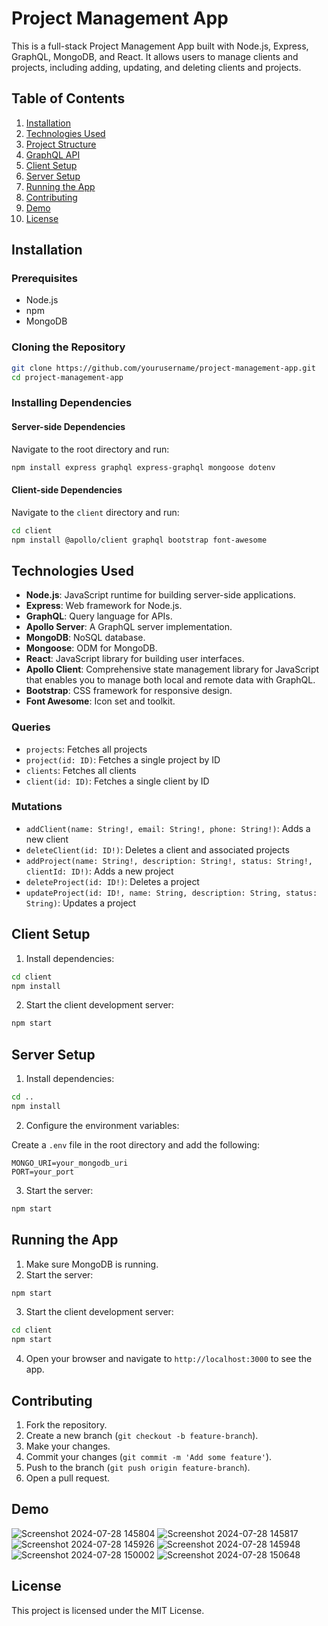 # Project Management App

This is a full-stack Project Management App built with Node.js, Express, GraphQL, MongoDB, and React. It allows users to manage clients and projects, including adding, updating, and deleting clients and projects.

## Table of Contents

1. [Installation](#installation)
2. [Technologies Used](#technologies-used)
3. [Project Structure](#project-structure)
4. [GraphQL API](#graphql-api)
5. [Client Setup](#client-setup)
6. [Server Setup](#server-setup)
7. [Running the App](#running-the-app)
8. [Contributing](#contributing)
9. [Demo](#demo)
10. [License](#license)

## Installation

### Prerequisites

- Node.js
- npm
- MongoDB

### Cloning the Repository

```bash
git clone https://github.com/yourusername/project-management-app.git
cd project-management-app
```

### Installing Dependencies

#### Server-side Dependencies

Navigate to the root directory and run:

```bash
npm install express graphql express-graphql mongoose dotenv
```

#### Client-side Dependencies

Navigate to the `client` directory and run:

```bash
cd client
npm install @apollo/client graphql bootstrap font-awesome
```

## Technologies Used

- **Node.js**: JavaScript runtime for building server-side applications.
- **Express**: Web framework for Node.js.
- **GraphQL**: Query language for APIs.
- **Apollo Server**: A GraphQL server implementation.
- **MongoDB**: NoSQL database.
- **Mongoose**: ODM for MongoDB.
- **React**: JavaScript library for building user interfaces.
- **Apollo Client**: Comprehensive state management library for JavaScript that enables you to manage both local and remote data with GraphQL.
- **Bootstrap**: CSS framework for responsive design.
- **Font Awesome**: Icon set and toolkit.


### Queries

- `projects`: Fetches all projects
- `project(id: ID)`: Fetches a single project by ID
- `clients`: Fetches all clients
- `client(id: ID)`: Fetches a single client by ID

### Mutations

- `addClient(name: String!, email: String!, phone: String!)`: Adds a new client
- `deleteClient(id: ID!)`: Deletes a client and associated projects
- `addProject(name: String!, description: String!, status: String!, clientId: ID!)`: Adds a new project
- `deleteProject(id: ID!)`: Deletes a project
- `updateProject(id: ID!, name: String, description: String, status: String)`: Updates a project

## Client Setup

1. Install dependencies:

```bash
cd client
npm install
```

2. Start the client development server:

```bash
npm start
```

## Server Setup

1. Install dependencies:

```bash
cd ..
npm install
```

2. Configure the environment variables:

Create a `.env` file in the root directory and add the following:

```
MONGO_URI=your_mongodb_uri
PORT=your_port
```

3. Start the server:

```bash
npm start
```

## Running the App

1. Make sure MongoDB is running.
2. Start the server:

```bash
npm start
```

3. Start the client development server:

```bash
cd client
npm start
```

4. Open your browser and navigate to `http://localhost:3000` to see the app.

## Contributing

1. Fork the repository.
2. Create a new branch (`git checkout -b feature-branch`).
3. Make your changes.
4. Commit your changes (`git commit -m 'Add some feature'`).
5. Push to the branch (`git push origin feature-branch`).
6. Open a pull request.

## Demo

![Screenshot 2024-07-28 145804](https://github.com/user-attachments/assets/18d8e7b9-5f3e-489d-8762-2dbcfd7d6e18)
![Screenshot 2024-07-28 145817](https://github.com/user-attachments/assets/3e4af026-6d6a-4af9-80e2-80fa233074c1)
![Screenshot 2024-07-28 145926](https://github.com/user-attachments/assets/92cfb053-6337-4981-a930-6d86dc7f68c9)
![Screenshot 2024-07-28 145948](https://github.com/user-attachments/assets/cf789853-faa0-4816-9561-c75aa54f7f94)
![Screenshot 2024-07-28 150002](https://github.com/user-attachments/assets/fca91b32-052d-4edb-967c-c0b13dd004eb)
![Screenshot 2024-07-28 150648](https://github.com/user-attachments/assets/68fc529c-2ff6-4095-a847-ffa8c330d722)

## License

This project is licensed under the MIT License.